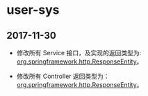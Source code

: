 # user-sys



## 2017-11-30 

- 修改所有 Service 接口，及实现的返回类型为:
[org.springframework.http.ResponseEntity](http://blog.csdn.net/u012733415/article/details/78667927)。

- 修改所有 Controller 返回类型为：
[org.springframework.http.ResponseEntity](http://blog.csdn.net/u012733415/article/details/78667927)。 